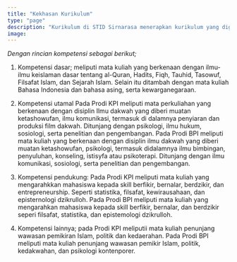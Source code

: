 ```yaml
---
title: "Kekhasan Kurikulum"
type: "page"
description: "Kurikulum di STID Sirnarasa menerapkan kurikulum yang digunakan di Universitas Islam Negeri kemudian di integrasikan dengan muatan Tashowuf dan penguatan pada program keahlian Broadcasting dan Guidance Counseling."
image:  
---
```


*Dengan rincian kompetensi sebagai berikut;*

1. Kompetensi dasar; meliputi mata kuliah yang berkenaan dengan ilmu-ilmu keislaman dasar tentang al-Quran, Hadits, Fiqh, Tauhid, Tasowuf, Filsafat Islam, dan Sejarah Islam. Selain itu ditambah dengan mata kuliah Bahasa Indonesia dan bahasa asing, serta kewarganegaraan.

2. Kompetensi utamal Pada Prodi KPI meliputi mata perkuliahan yang berkenaan dengan disiplin Ilmu dakwah yang diberi muatan ketashowufan, ilmu komunikasi, termasuk di dalamnya penyiaran dan produksi film dakwah. Ditunjang dengan psikologi, ilmu hukum, sosiologi, serta penelitian dan pengembangan. Pada Prodi BPI meliputi mata kuliah yang berkenaan dengan disiplin ilmu dakwah yang diberi muatan ketashowufan, psikologi, termasuk didalamnya ilmu bimbingan, penyuluhan, konseling, istisyfa atau psikoterapi. Ditunjang dengan ilmu komunikasi, sosiologi, serta penelitian dan pengembangan.

3. Kompetensi pendukung: Pada Prodi KPI meliputi mata kuliah yang mengarahkkan mahasiswa kepada skill berfikir, bernalar, berdzikir, dan entrepreneurship. Seperti statistika, filsafat, kewirausahaan, dan episternologi dzikrulloh. Pada Prodi BPI meliputi mata kuliah yang mengarahkan mahasiswa kepada skill berfikir, bernalar, dan berdzikir seperi filsafat, statistika, dan epistemologi dzikrulloh.

4. Kompetensi lainnya; pada Prodi KPI meliputii mata kuliah penunjang wawasan pemikiran Islam, politik dan kedaerahan. Pada Prodi BPI meliputi mata kuliah penunjang wawasan pemikir Islam, politik, kedakwahan, dan psikologi kontenporer.